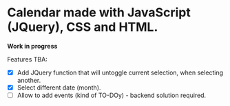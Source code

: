 # Calendar made with JavaScript (JQuery), CSS and HTML.

**Work in progress**

Features TBA:
- [X] Add JQuery function that will untoggle current selection, when selecting another.
- [X] Select different date (month).
- [ ] Allow to add events (kind of TO-DOy) - backend solution required.
